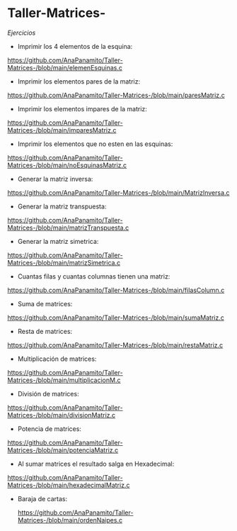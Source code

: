 # Taller-Matrices-

_Ejercicios_ 

- Imprimir los 4 elementos de la esquina: 

https://github.com/AnaPanamito/Taller-Matrices-/blob/main/elemenEsquinas.c 

- Imprimir los elementos pares de la matriz:

https://github.com/AnaPanamito/Taller-Matrices-/blob/main/paresMatriz.c

- Imprimir los elementos impares de la matriz: 

https://github.com/AnaPanamito/Taller-Matrices-/blob/main/imparesMatriz.c

- Imprimir los elementos que no esten en las esquinas: 

https://github.com/AnaPanamito/Taller-Matrices-/blob/main/noEsquinasMatriz.c 

- Generar la matriz inversa: 

https://github.com/AnaPanamito/Taller-Matrices-/blob/main/MatrizInversa.c

- Generar la matriz transpuesta:

https://github.com/AnaPanamito/Taller-Matrices-/blob/main/matrizTranspuesta.c

- Generar la matriz simetrica:

https://github.com/AnaPanamito/Taller-Matrices-/blob/main/matrizSimetrica.c

- Cuantas filas y cuantas columnas tienen una matriz:

https://github.com/AnaPanamito/Taller-Matrices-/blob/main/filasColumn.c

- Suma de matrices: 

https://github.com/AnaPanamito/Taller-Matrices-/blob/main/sumaMatriz.c

- Resta de matrices: 

https://github.com/AnaPanamito/Taller-Matrices-/blob/main/restaMatriz.c

- Multiplicación de matrices: 

https://github.com/AnaPanamito/Taller-Matrices-/blob/main/multiplicacionM.c

- División de matrices: 

https://github.com/AnaPanamito/Taller-Matrices-/blob/main/divisionMatriz.c

- Potencia de matrices: 

https://github.com/AnaPanamito/Taller-Matrices-/blob/main/potenciaMatriz.c

- Al sumar matrices el resultado salga en Hexadecimal:

https://github.com/AnaPanamito/Taller-Matrices-/blob/main/hexadecimalMatriz.c

- Baraja de cartas:

  https://github.com/AnaPanamito/Taller-Matrices-/blob/main/ordenNaipes.c
